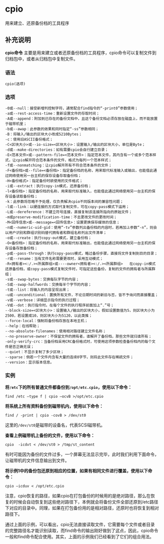 cpio
===

用来建立、还原备份档的工具程序

## 补充说明

**cpio命令** 主要是用来建立或者还原备份档的工具程序，cpio命令可以复制文件到归档包中，或者从归档包中复制文件。

###  语法

```shell
cpio(选项)
```

###  选项

```shell
-0或--null：接受新增列控制字符，通常配合find指令的“-print0”参数使用；
-a或--rest-access-time：重新设置文件的存取时间；
-A或--append：附加到已存在的备份文档中，且这个备份文档必须存放在磁盘上，而不能放置于磁带机里；
-b或--awap：此参数的效果和同时指定“-ss”参数相同；
-B：将输入/输出的区块大小改成5210Bytes；
-c：使用旧ASCII备份格式；
-C<区块大小>或--io-size=<区块大小>：设置输入/输出的区块大小，单位是Byte；
-d或--make-directories：如有需要cpio会自行建立目录；
-E<范本文件>或--pattern-file=<范本文件>：指定范本文件，其内含有一个或多个范本样式，让cpio解开符合范本条件的文件，格式为每列一个范本样式；
-f或--nonmatching：让cpio解开所有不符合范本条件的文件；
-F<备份档>或--file=<备份档>：指定备份档的名称，用来取代标准输入或输出，也能借此通过网络使用另一台主机的保存设备存取备份档；
-H<备份格式>：指定备份时欲使用的文件格式；
-i或--extract：执行copy-in模式，还原备份档；
-l<备份档>：指定备份档的名称，用来取代标准输入，也能借此通过网络使用另一台主机的保存设备读取备份档；
-k：此参数将忽略不予处理，仅负责解决cpio不同版本间的兼容性问题；
-l或--link：以硬连接的方式取代复制文件，可在copy-pass模式下运用；
-L或--dereference：不建立符号连接，直接复制该连接所指向的原始文件；
-m或preserve-modification-time：不去更改文件的更改时间；
-M<回传信息>或--message=<回传信息>：设置更换保存媒体的信息；
-n或--numeric-uid-gid：使用“-tv”参数列出备份档的内容时，若再加上参数“-n”，则会以用户识别和群组识别码替代拥有者和群组名称列出文件清单；
-o或--create：执行copy-out模式，建立备份档；
-O<备份档>：指定备份档的名称，用来取代标准输出，也能借此通过网络使用另一台主机的保存设备存放备份档；
-p或--pass-through：执行copy-pass模式，略过备份步骤，直接将文件复制到目的目录；
-r或--rename：当有文件名称需要更改时，采用互动模式；
-R<拥有者><:/.><所属群组>或----owner<拥有者><:/.><所属群组>   在copy-in模式还原备份档，或copy-pass模式复制文件时，可指定这些备份，复制的文件的拥有者与所属群组；
-s或--swap-bytes：交换每队字节的内容；
-S或--swap-halfwords：交换每半个字节的内容；
-t或--list：将输入的内容呈现出来；
-u或--unconditional：置换所有文件，不论日期时间的新旧与否，皆不予询问而直接覆盖；
-v或--verbose：详细显示指令的执行过程；
-V或--dot：执行指令时。在每个文件的执行程序前面加上“.”号；
--block-size=<区块大小>：设置输入/输出的区块大小，假如设置数值为5，则区块大小为2500，若设置成10，则区块大小为5120，以此类推；
--force-local：强制将备份档存放在本地主机；
--help：在线帮助；
--no-absolute-filenames：使用相对路径建立文件名称；
--no-preserve-owner：不保留文件的拥有者，谁解开了备份档，那些文件就归谁所有；
-only-verify-crc：当备份档采用CRC备份格式时，可使用这项参数检查备份档内的每个文件是否正确无误；
--quiet：不显示复制了多少区块；
--sparse：倘若一个文件内含有大量的连续0字节，则将此文件存在稀疏文件；
--version：显示版本信息。
```

###  实例

**将`/etc`下的所有普通文件都备份到`/opt/etc.cpio`，使用以下命令：** 

```shell
find /etc –type f | cpio –ocvB >/opt/etc.cpio
```

**将系统上所有资料备份到磁带机内，使用以下命令：** 

```shell
find / -print | cpio -covB > /dev/st0
```

这里的`/dev/st0`是磁带的设备名，代表SCSI磁带机。

**查看上例磁带机上备份的文件，使用以下命令：** 

```shell
cpio  -icdvt < /dev/st0 > /tmp/st_content
```

有时可能因为备份的文件过多，一个屏幕无法显示完毕，此时我们利用下面命令，让磁带机的文件信息输出到文件。

**将示例1中的备份包还原到相应的位置，如果有相同文件进行覆盖，使用以下命令：** 

```shell
cpio –icduv < /opt/etc.cpio
```

注意，cpio恢复的路径，如果cpio在打包备份的时候用的是绝对路径，那么在恢复的时候会自动恢复到这些绝对路径下，本例就会将备份文件全部还原到/etc路径下对应的目录中。同理，如果在打包备份用的是相对路径，还原时也将恢复到相对路径下。

通过上面的示例，可以看出，cpio无法直接读取文件，它需要每个文件或者目录的完整路径名才能识别读取，而find命令的输出刚好做到了这点，因此，cpio命令一般和find命令配合使用。其实，上面的示例我们已经看到了它们的组合用法。


